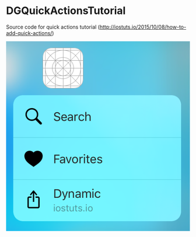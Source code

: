 # DGQuickActionsTutorial
Source code for quick actions tutorial (http://iostuts.io/2015/10/08/how-to-add-quick-actions/)

![alt tag](https://raw.githubusercontent.com/gontovnik/DGQuickActionsTutorial/master/preview.PNG)
